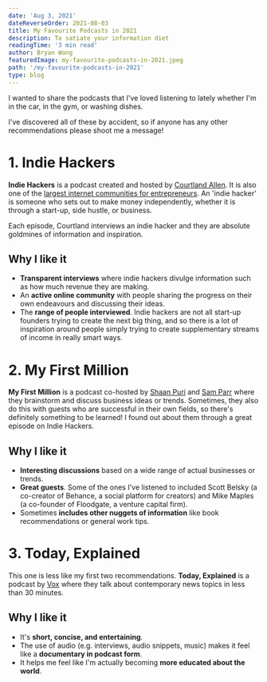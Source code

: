 ```yaml
---
date: 'Aug 3, 2021'
dateReverseOrder: 2021-08-03
title: My Favourite Podcasts in 2021
description: To satiate your information diet
readingTime: '3 min read'
author: Bryan Wong
featuredImage: my-favourite-podcasts-in-2021.jpeg
path: '/my-favourite-podcasts-in-2021'
type: blog
---
```


I wanted to share the podcasts that I've loved listening to lately whether I'm in the car, in the gym, or washing dishes.

I've discovered all of these by accident, so if anyone has any other recommendations please shoot me a message!

# 1. Indie Hackers

**Indie Hackers** is a podcast created and hosted by [Courtland Allen](https://twitter.com/csallen). It is also one of the [largest internet communities for entrepreneurs](https://www.indiehackers.com/). An 'indie hacker' is someone who sets out to make money independently, whether it is through a start-up, side hustle, or business.

Each episode, Courtland interviews an indie hacker and they are absolute goldmines of information and inspiration.

## Why I like it

-   **Transparent interviews** where indie hackers divulge information such as how much revenue they are making.
-   An **active online community** with people sharing the progress on their own endeavours and discussing their ideas.
-   The **range of people interviewed**. Indie hackers are not all start-up founders trying to create the next big thing, and so there is a lot of inspiration around people simply trying to create supplementary streams of income in really smart ways.

# 2. My First Million

**My First Million** is a podcast co-hosted by [Shaan Puri](https://www.shaanpuri.com/) and [Sam Parr](https://twitter.com/theSamParr) where they brainstorm and discuss business ideas or trends. Sometimes, they also do this with guests who are successful in their own fields, so there's definitely something to be learned! I found out about them through a great episode on Indie Hackers.

## Why I like it

-   **Interesting discussions** based on a wide range of actual businesses or trends.
-   **Great guests**. Some of the ones I've listened to included Scott Belsky (a co-creator of Behance, a social platform for creators) and Mike Maples (a co-founder of Floodgate, a venture capital firm).
-   Sometimes **includes other nuggets of information** like book recommendations or general work tips.

# 3. Today, Explained

This one is less like my first two recommendations. **Today, Explained** is a podcast by [Vox](https://www.vox.com/) where they talk about contemporary news topics in less than 30 minutes.

## Why I like it

-   It's **short, concise, and entertaining**.
-   The use of audio (e.g. interviews, audio snippets, music) makes it feel like a **documentary in podcast form**.
-   It helps me feel like I'm actually becoming **more educated about the world**.
